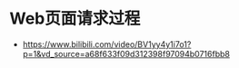 # Web页面请求过程

- https://www.bilibili.com/video/BV1yy4y1i7o1?p=1&vd_source=a68f633f09d312398f97094b0716fbb8
